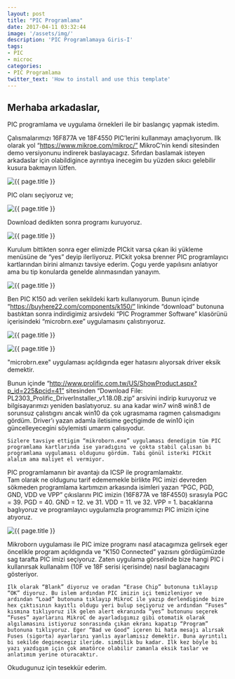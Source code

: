 ```yaml
---
layout: post
title: "PIC Programlama"
date: 2017-04-11 03:32:44
image: '/assets/img/'
description: 'PIC Programlamaya Giris-I'
tags:
- PIC
- microc
categories:
- PIC Programlama
twitter_text: 'How to install and use this template'
---
```


Merhaba arkadaslar,
-------------------

PIC programlama ve uygulama örnekleri ile bir baslangıç yapmak istedim.
<!--more-->
Çalısmalarımızı 16F877A ve 18F4550 PIC’lerini kullanmayı amaçlıyorum.
Ilk olarak yol “https://www.mikroe.com/mikroc/” MikroC’nin kendi sitesinden demo versiyonunu indirerek baslayacagız. Sıfırdan baslamak isteyen arkadaslar için olabildigince ayrıntıya inecegim bu yüzden sıkıcı gelebilir kusura bakmayın lütfen.

<p><img src="{{ site.url }}/assets/img/pıc1.png" alt="{{ page.title }}"></p>
PIC olanı seçiyoruz ve;

<p><img src="{{ site.url }}/assets/img/pıc2.png" alt="{{ page.title }}"></p>

Download dedikten sonra programı kuruyoruz.

<p><img src="{{ site.url }}/assets/img/pıc3.jpg" alt="{{ page.title }}"></p>

Kurulum bittikten sonra eger elimizde PICkit varsa çıkan iki yükleme menüsüne de “yes” deyip ilerliyoruz.
PICkit yoksa brenner PIC programlayıcı kartlarından birini almanızı tavsiye ederim. Çogu yerde yapılısını anlatıyor ama bu tip konularda genelde alınmasından yanayım.

<p><img src="{{ site.url }}/assets/img/pıc6.jpg" alt="{{ page.title }}"></p>

Ben PIC K150 adı verilen sekildeki kartı kullanıyorum. Bunun içinde “https://buyhere22.com/components/k150/” linkinde “download” butonuna bastıktan sonra indirdigimiz arsivdeki “PIC Programmer Software” klasörünü içerisindeki “microbrn.exe” uygulamasını çalıstırıyoruz.

<p><img src="{{ site.url }}/assets/img/pıc4.png" alt="{{ page.title }}"></p>


<p><img src="{{ site.url }}/assets/img/pıc5.png" alt="{{ page.title }}"></p>

"microbrn.exe" uygulaması açıldıgında eger hatasını alıyorsak driver eksik demektir.

Bunun içinde “http://www.prolific.com.tw/US/ShowProduct.aspx?p_id=225&pcid=41” sitesinden “Download File: PL2303_Prolific_DriverInstaller_v1.18.0B.zip” arsivini indirip kuruyoruz ve bilgisayarımızı yeniden baslatıyoruz. su ana kadar win7 win8 win8.1 de sorunsuz çalıstıgını ancak win10 da çok ugrasmama ragmen çalısmadıgını gördüm. Driver’ı yazan adamla iletisime geçtigimde de win10 için güncelleyecegini söylemisti umarım çalısıyodur.

    Sizlere tavsiye ettigim “mikroborn.exe” uygulaması denedigim tüm PIC programlama kartlarında ise yaradıgını ve çokta stabil çalısan bi programlama uygulaması oldugunu gördüm. Tabi gönül isterki PICkit alalım ama maliyet el vermiyor.

PIC programlamanın bir avantajı da ICSP ile programlamaktır.  
Tam olarak ne oldugunu tarif edememekle birlikte PIC imizi devreden sökmeden programlama kartımızın arkasında isimleri yazan “PGC, PGD, GND, VDD ve VPP” çıkıslarını PIC imizin (16F877A ve 18F4550) sırasıyla PGC = 39. PGD = 40. GND = 12. ve 31. VDD = 11. ve 32. VPP = 1. bacaklarına baglıyoruz ve programlayıcı uygulamızla programımızı PIC imizin içine atıyoruz.

<p><img src="{{ site.url }}/assets/img/pıc7.jpg" alt="{{ page.title }}"></p>

   Mikroborn uygulaması ile PIC imize programı nasıl atacagımıza gelirsek eger öncelikle program açıldıgında ve “K150 Connected” yazısını gördügümüzde sag tarafta PIC imizi seçiyoruz. Zaten uygulama görselinde bize hangi PIC i kullanırsak kullanalım (10F ve 18F serisi içerisinde) nasıl baglanacagını gösteriyor.

    Ilk olarak “Blank” diyoruz ve oradan “Erase Chip” butonuna tıklayıp “OK” diyoruz. Bu islem ardından PIC imizin içi temizleniyor ve ardından “Load” butonuna tıklayıp MikroC ile yazıp derlendiginde bize hex çıktısının kayıtlı oldugu yeri bulup seçiyoruz ve ardından “Fuses” kısmına tıklıyoruz ilk gelen alert ekranında “yes” butonunu seçerek “Fuses” ayarlarını MikroC de ayarladıgımız gibi otomatik olarak algılamasını istiyoruz sonrasında çıkan ekranı kapatıp “Program” butonuna tıklıyoruz. Eger “Bad ve Good” içeren bi hata mesajı alırsak Fuses (sigorta) ayarlarını yanlıs ayarlamısız demektir. Buna ayrıntılı bi sekilde deginecegiz ileride. simdilik bu kadar. Ilk kez böyle bi yazı yazdıgım için çok amatörce olabilir zamanla eksik taslar ve anlatımım yerine oturacaktır.

Okudugunuz için tesekkür ederim.
